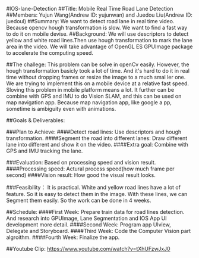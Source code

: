 #IOS-lane-Detection
##Title:
Mobile Real Time Road Lane Detection
##Members:
Yujun Wang(Andrew ID: yujunwan) and Juedou Liu(Andrew ID: juedoul)
##Summary:
We want to detect road lane in real time video. Because opencv hough transformation is slow. We want to find a fast way to do it on mobile devise.
##Background:
We will use descriptors to detect yellow and white road lines.Then use hough transformation to mark the lane area in the video. We will take advantage of OpenGL ES GPUImage package to accelerate the computing speed.

##The challege:
This problem can be solve in openCv easily. However, the hough transformation basicly took a lot of time. And it's hard to do it in real time without dropping frames or resize the image to a much smal    ler one. We are trying to implement this on a mobile device at a relative fast speed.  
Sloving this problem in mobile platform means a lot. It further can be combine with GPS and IMU to do Vision SLAM, and this can be used on map navigation app. Because map navigation app, like google a    pp, sometime is ambiguity even with animations.  

##Goals & Deliverables:

###Plan to Achieve: 
####Detect road lines:
Use descriptors and hough transformation.
####Segment the road into different lanes:
Draw different lane into different and show it on the video.
####Extra goal:
Combine with GPS and IMU tracking the lane.

###Evaluation:
Based on processing speed and vision result.
####Processing speed:
Actural process speed(how much frame per second)
####Vision result:
How good the visual result looks.

###Feasibility：
It is practical. White and yellow road lines have a lot of feature. So it is easy to detect them in the image. With these lines, we can Segment them easily. So the work can be done in 4 weeks.

##Schedule:
####First Week:
Prepare train data for road lines detection. And research into GPUImage, Lane Segmentation and IOS App UI development more detail.
####Second Week:
Program app UIview, Delegate and Storyboard.
####Third Week:
Code the Computer Vision part algroithm.
####Fourth Week:
Finalize the app.

##Youtube Clip:
https://www.youtube.com/watch?v=tXhUFzwJxJ0
